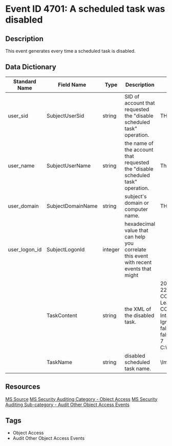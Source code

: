 # Event ID 4701: A scheduled task was disabled

## Description
This event generates every time a scheduled task is disabled.

## Data Dictionary
|Standard Name|Field Name|Type|Description|Sample Value|
|---|---|---|---|---|
|user_sid|SubjectUserSid|string|SID of account that requested the "disable scheduled task" operation. |THEDOMAIN\TheUser|
|user_name|SubjectUserName|string|the name of the account that requested the "disable scheduled task" operation.|TheUser|
|user_domain|SubjectDomainName|string|subject's domain or computer name.|THEDOMAIN|
|user_logon_id|SubjectLogonId|integer|hexadecimal value that can help you correlate this event with recent events that might||
||TaskContent|string|the XML of the disabled task.|<?xml version="1.0" encoding="UTF-16"?> <Task version="1.2" xmlns="http://schemas.microsoft.com/windows/2004/02/mit/task"> <RegistrationInfo> <Date>2015-09-22T19:03:06.9258653</Date> <Author>CONTOSO\\dadmin</Author> </RegistrationInfo> <Triggers /> <Principals> <Principal id="Author"> <RunLevel>LeastPrivilege</RunLevel> <UserId>CONTOSO\\dadmin</UserId> <LogonType>InteractiveToken</LogonType> </Principal> </Principals> <Settings> <MultipleInstancesPolicy>IgnoreNew</MultipleInstancesPolicy> <DisallowStartIfOnBatteries>true</DisallowStartIfOnBatteries> <StopIfGoingOnBatteries>true</StopIfGoingOnBatteries> <AllowHardTerminate>true</AllowHardTerminate> <StartWhenAvailable>false</StartWhenAvailable> <RunOnlyIfNetworkAvailable>false</RunOnlyIfNetworkAvailable> <IdleSettings> <StopOnIdleEnd>true</StopOnIdleEnd> <RestartOnIdle>false</RestartOnIdle> </IdleSettings> <AllowStartOnDemand>true</AllowStartOnDemand> <Enabled>false</Enabled> <Hidden>false</Hidden> <RunOnlyIfIdle>false</RunOnlyIfIdle> <WakeToRun>false</WakeToRun> <ExecutionTimeLimit>P3D</ExecutionTimeLimit> <Priority>7</Priority> </Settings> <Actions Context="Author"> <Exec> <Command>C:\\Documents\\listener.exe</Command> </Exec> </Actions> </Task></Data>|
||TaskName|string|disabled scheduled task name.|\ImportantTask|

## Resources
[MS Source](https://github.com/MicrosoftDocs/windows-itpro-docs/blob/master/windows/security/threat-protection/auditing/event-4701.md)
[MS Security Auditing Category - Object Access](https://docs.microsoft.com/en-us/windows/security/threat-protection/auditing/advanced-security-audit-policy-settings#object-access)
[MS Security Auditing Sub-category - Audit Other Object Access Events](https://github.com/MicrosoftDocs/windows-itpro-docs/tree/master/windows/security/threat-protection/auditing/audit-other-object-access-events.md)

## Tags
* Object Access
* Audit Other Object Access Events